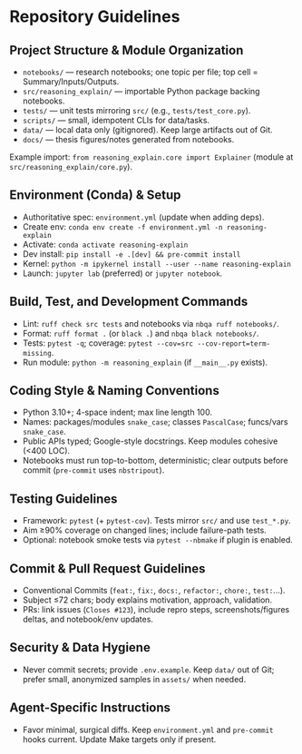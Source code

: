 # Repository Guidelines

## Project Structure & Module Organization
- `notebooks/` — research notebooks; one topic per file; top cell = Summary/Inputs/Outputs.
- `src/reasoning_explain/` — importable Python package backing notebooks.
- `tests/` — unit tests mirroring `src/` (e.g., `tests/test_core.py`).
- `scripts/` — small, idempotent CLIs for data/tasks.
- `data/` — local data only (gitignored). Keep large artifacts out of Git.
- `docs/` — thesis figures/notes generated from notebooks.

Example import: `from reasoning_explain.core import Explainer` (module at `src/reasoning_explain/core.py`).

## Environment (Conda) & Setup
- Authoritative spec: `environment.yml` (update when adding deps).
- Create env: `conda env create -f environment.yml -n reasoning-explain`
- Activate: `conda activate reasoning-explain`
- Dev install: `pip install -e .[dev] && pre-commit install`
- Kernel: `python -m ipykernel install --user --name reasoning-explain`
- Launch: `jupyter lab` (preferred) or `jupyter notebook`.

## Build, Test, and Development Commands
- Lint: `ruff check src tests` and notebooks via `nbqa ruff notebooks/`.
- Format: `ruff format .` (or `black .`) and `nbqa black notebooks/`.
- Tests: `pytest -q`; coverage: `pytest --cov=src --cov-report=term-missing`.
- Run module: `python -m reasoning_explain` (if `__main__.py` exists).

## Coding Style & Naming Conventions
- Python 3.10+; 4-space indent; max line length 100.
- Names: packages/modules `snake_case`; classes `PascalCase`; funcs/vars `snake_case`.
- Public APIs typed; Google-style docstrings. Keep modules cohesive (<400 LOC).
- Notebooks must run top-to-bottom, deterministic; clear outputs before commit (`pre-commit` uses `nbstripout`).

## Testing Guidelines
- Framework: `pytest` (+ `pytest-cov`). Tests mirror `src/` and use `test_*.py`.
- Aim ≥90% coverage on changed lines; include failure-path tests.
- Optional: notebook smoke tests via `pytest --nbmake` if plugin is enabled.

## Commit & Pull Request Guidelines
- Conventional Commits (`feat:`, `fix:`, `docs:`, `refactor:`, `chore:`, `test:`...).
- Subject ≤72 chars; body explains motivation, approach, validation.
- PRs: link issues (`Closes #123`), include repro steps, screenshots/figures deltas, and notebook/env updates.

## Security & Data Hygiene
- Never commit secrets; provide `.env.example`. Keep `data/` out of Git; prefer small, anonymized samples in `assets/` when needed.

## Agent-Specific Instructions
- Favor minimal, surgical diffs. Keep `environment.yml` and `pre-commit` hooks current. Update Make targets only if present.

